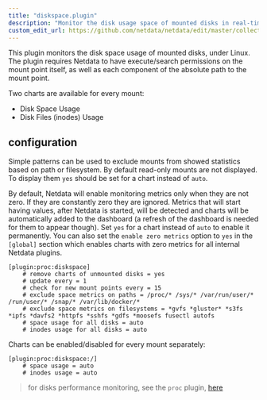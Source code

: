 ```yaml
---
title: "diskspace.plugin"
description: "Monitor the disk usage space of mounted disks in real-time with the Netdata Agent, plus preconfigured alarms for disks at risk of filling up."
custom_edit_url: https://github.com/netdata/netdata/edit/master/collectors/diskspace.plugin/README.md
---
```




This plugin monitors the disk space usage of mounted disks, under Linux. The plugin requires Netdata to have execute/search permissions on the mount point itself, as well as each component of the absolute path to the mount point.

Two charts are available for every mount:

-   Disk Space Usage
-   Disk Files (inodes) Usage

## configuration

Simple patterns can be used to exclude mounts from showed statistics based on path or filesystem. By default read-only mounts are not displayed. To display them `yes` should be set for a chart instead of `auto`.

By default, Netdata will enable monitoring metrics only when they are not zero. If they are constantly zero they are ignored. Metrics that will start having values, after Netdata is started, will be detected and charts will be automatically added to the dashboard (a refresh of the dashboard is needed for them to appear though). Set `yes` for a chart instead of `auto` to enable it permanently. You can also set the `enable zero metrics` option to `yes` in the `[global]` section which enables charts with zero metrics for all internal Netdata plugins.

```
[plugin:proc:diskspace]
    # remove charts of unmounted disks = yes
    # update every = 1
    # check for new mount points every = 15
    # exclude space metrics on paths = /proc/* /sys/* /var/run/user/* /run/user/* /snap/* /var/lib/docker/*
    # exclude space metrics on filesystems = *gvfs *gluster* *s3fs *ipfs *davfs2 *httpfs *sshfs *gdfs *moosefs fusectl autofs
    # space usage for all disks = auto
    # inodes usage for all disks = auto
```

Charts can be enabled/disabled for every mount separately:

```
[plugin:proc:diskspace:/]
    # space usage = auto
    # inodes usage = auto
```

> for disks performance monitoring, see the `proc` plugin, [here](/docs/agent/collectors/proc.plugin#monitoring-disks)


